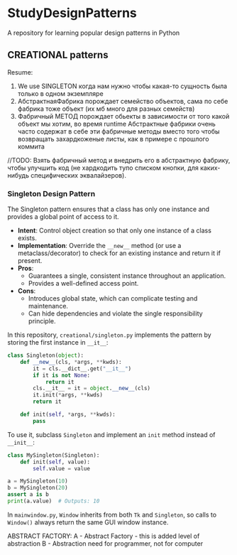 # StudyDesignPatterns
A repository for learning popular design patterns in Python
## CREATIONAL patterns
Resume: 
1. We use SINGLETON когда нам нужно чтобы какая-то сущность была только в одном экземпляре
2. АбстрактнаяФабрика порождает семейство объектов, сама по себе фабрика тоже объект (их мб много для разных семейств)
3. Фабричный МЕТОД порождает обьекты в зависимости от того какой объект мы хотим, во время runtime
Абстрактные фабрики очень часто содержат в себе эти фабричные методы вместо того чтобы возвращать захардкоженые листы, как в примере с прошлого коммита

//TODO: Взять фабричный метод и внедрить его в абстрактную фабрику, чтобы улучшить код (не хардкодить тупо списком кнопки, для каких-нибудь специфических эквалайзеров).
### Singleton Design Pattern

The Singleton pattern ensures that a class has only one instance and provides a global point of access to it.

- **Intent**: Control object creation so that only one instance of a class exists.
- **Implementation**: Override the `__new__` method (or use a metaclass/decorator) to check for an existing instance and return it if present.
- **Pros**:
  - Guarantees a single, consistent instance throughout an application.
  - Provides a well-defined access point.
- **Cons**:
  - Introduces global state, which can complicate testing and maintenance.
  - Can hide dependencies and violate the single responsibility principle.

In this repository, `creational/singleton.py` implements the pattern by storing the first instance in `__it__`:

```python
class Singleton(object):
    def __new__(cls, *args, **kwds):
        it = cls.__dict__.get("__it__")
        if it is not None:
            return it
        cls.__it__ = it = object.__new__(cls)
        it.init(*args, **kwds)
        return it

    def init(self, *args, **kwds):
        pass
```

To use it, subclass `Singleton` and implement an `init` method instead of `__init__`:

```python
class MySingleton(Singleton):
    def init(self, value):
        self.value = value

a = MySingleton(10)
b = MySingleton(20)
assert a is b
print(a.value)  # Outputs: 10
```

In `mainwindow.py`, `Window` inherits from both `Tk` and `Singleton`, so calls to `Window()` always return the same GUI window instance.

ABSTRACT FACTORY:
    A - Abstract Factory - this is added level of abstraction
    B - Abstraction need for programmer, not for computer
